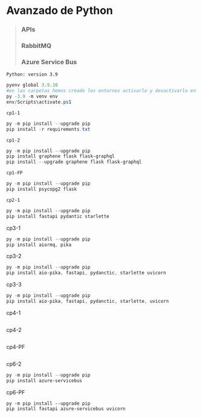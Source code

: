 # Avanzado de Python 

> ### APIs 
>
> ### RabbitMQ 
>
> ### Azure Service Bus

`Python: version 3.9`

```powershell
pyenv global 3.9.10
#en las carpetas hemos creado los entornos activarlo y desactivarlo en cada carpeta.
py -3.9 -m venv env
env/Scripts\activate.ps1
```

`cp1-1`

```powershell
py -m pip install --upgrade pip
pip install -r requirements.txt
```

`cp1-2` 

```powershell
py -m pip install --upgrade pip
pip install graphene flask flask-graphql
pip install --upgrade graphene flask flask-graphql
```

`cp1-FP`

```powershell
py -m pip install --upgrade pip
pip install psycopg2 flask
```

`cp2-1`

```powershell
py -m pip install --upgrade pip
pip install fastapi pydantic starlette
```

cp3-1

```powershell
py -m pip install --upgrade pip
pip install aiormq, pika
```

cp3-2

```powershell
py -m pip install --upgrade pip
pip install aio-pika, fastapi, pydanctic, starlette uvicorn
```

cp3-3

```powershell
py -m pip install --upgrade pip
pip install aio-pika, fastapi, pydanctic, starlette, uvicorn
```

cp4-1

```powershell
```

cp4-2

```powershell
```

cp4-PF

```powershell
```

cp6-2

```powershell
py -m pip install --upgrade pip
pip install azure-servicebus
```

cp6-PF

```
py -m pip install --upgrade pip
pip install fastapi azure-servicebus uvicorn
```



